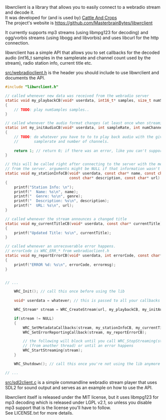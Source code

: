 libwrclient is a library that allows you to easily connect to a webradio stream
and decode it.  
It was developed for (and is used by) [Cattle And Crops](https://www.cattleandcrops.com/)  
The project's website is https://github.com/MasterbrainBytes/libwrclient

It currently supports mp3 streams (using libmpg123 for decoding) and ogg/vorbis
streams (using libogg and libvorbis) and uses libcurl for the http connection.

libwrclient has a simple API that allows you to set callbacks for the
decoded audio (int16_t samples in the samplerate and channel count used by the
stream), radio station info, current title etc.

[src/webradioclient.h](src/webradioclient.h) is the header you should include to
use libwrclient and documents the API.

```c
#include "libwrclient.h"

// called whenever new data was received from the webradio server
static void my_playbackCB(void* userdata, int16_t* samples, size_t numSamples)
{
	// TODO: play numSamples samples..
}

// called whenever the audio format changes (at least once when streaming starts)
static int my_initAudioCB(void* userdata, int sampleRate, int numChannels)
{
	// TODO: do whatever you have to to to play back audio with the given
	//       samplerate and number of channels.
	
	return 1; // return 0; if there was an error, like you can't support the format
}

// this will be called right after connecting to the server with the metadata
// from the server. arguments might be NULL if that information wasn't given
static void my_stationInfoCB(void* userdata, const char* name, const char* genre,
                             const char* description, const char* url)
{
	printf("Station Info: \n");
	printf("  Name: %s\n", name);
	printf("  Genre: %s\n", genre);
	printf("  Description: %s\n", description);
	printf("  URL: %s\n", url);
}

// called whenever the stream announces a changed title
static void my_currentTitleCB(void* userdata, const char* currentTitle)
{
	printf("Updated Title: %s\n", currentTitle);
}

// called whenever an unrecoverable error happens.
// errorCode is WRC_ERR_* from webradioclient.h
static void my_reportErrorCB(void* userdata, int errorCode, const char* errormsg)
{
	printf("ERROR %d: %s\n", errorCode, errormsg);
}


// ...

	WRC_Init(); // call this once before using the lib
	
	void* userdata = whatever; // this is passed to all your callbacks

	WRC_Stream* stream = WRC_CreateStream(url, my_playbackCB, my_initAudioCB, userdata);

	if(stream != NULL)
	{
		WRC_SetMetadataCallbacks(stream, my_stationInfoCB, my_currentTitleCB);
		WRC_SetErrorReportingCallback(stream, my_reportErrorCB);

		// the following will block until you call WRC_StopStreaming(stream);
		// (from another thread) or until an error happens
		WRC_StartStreaming(stream);
	}

	WRC_Shutdown(); // call this once you're not using the lib anymore

// ...
```

[src/sdl2client.c](src/sdl2client.c) is a simple commandline webradio stream player
that uses SDL2 for sound output and serves as an example on how to use the API.

libwrclient itself is released under the MIT license, but it uses libmpg123
for mp3 decoding which is released under LGPL v2.1, so unless you disable mp3
support that is the license you'll have to follow.  
See LICENSE.txt for more details.
